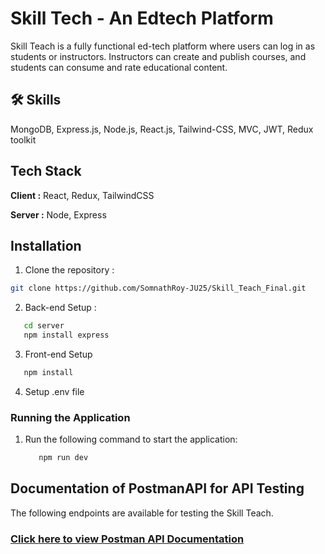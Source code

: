 # Skill Tech - An Edtech Platform

Skill Teach is a fully functional ed-tech platform where users can log in as students or instructors. Instructors can create and publish courses, and students can consume and rate educational content.

## 🛠 Skills

MongoDB, Express.js, Node.js, React.js, Tailwind-CSS,
MVC, JWT, Redux toolkit

## Tech Stack

**Client :** React, Redux, TailwindCSS

**Server :** Node, Express

## Installation

1.  Clone the repository :

```bash
git clone https://github.com/SomnathRoy-JU25/Skill_Teach_Final.git
```

2. Back-end Setup :

```bash
   cd server
   npm install express
```

3. Front-end Setup

```bash
   npm install
```

4. Setup .env file

### Running the Application

1. Run the following command to start the application:

   ```bash
      npm run dev
   ```

## Documentation of PostmanAPI for API Testing

The following endpoints are available for testing the Skill Teach.

### [Click here to view Postman API Documentation](https://documenter.getpostman.com/view/29700625/2sA2rCV2oz)
